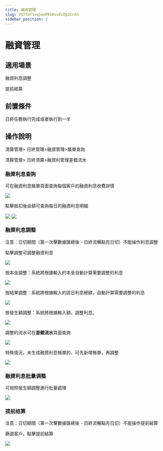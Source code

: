 ```yaml
---
title: 融資管理
slug: VS7Twf1vqieePKkHxvEcDp1CnSh
sidebar_position: 2
---
```



# 融資管理

## 適用場景

融資利息調整

提前結算

## 前置條件

日終任務執行完成或者執行到一半

## 操作說明

清算管理&gt; 日終管理&gt;融資管理&gt;賬單查詢

清算管理&gt; 日終清算&gt;融資利管理差錯流水

### 融資利息查詢

可在融資利息賬單頁面查詢每個客戶的融資利息收費詳情

<img src="/assets/Xh42bwDdFokYJYxEJN4cRhQpn8g.png" src-width="2910" src-height="1544" align="center"/>

點擊抵扣後金額可查詢每日的融資利息明細

<img src="/assets/T2o6bSV0gopsvExNX5LcdkbwnOf.png" src-width="2910" src-height="1554" align="center"/>

<img src="/assets/LVzwbobsQop7cKxMJaDcPLeRnUf.png" src-width="2898" src-height="1522" align="center"/>

### 融資利息調整

注意：日切期間（第一次擊數據匯總後 - 日終流暢點完日切）不能操作利息調整

點擊調整可調整融資利息

<img src="/assets/EhGHboZszo1wInx0LCBcFGRwntW.png" src-width="2910" src-height="1528" align="center"/>

按本金調整：系統將根據輸入的本金自動計算需要調整的利息

<img src="/assets/Quk3b5JMSobrR0xGpXzcjYbZndb.png" src-width="2914" src-height="1548" align="center"/>

按結果調整：系統將根據輸入的該日利息總額，自動計算需要調整的利息

<img src="/assets/Wdf0bn3hooEK4zxgAsGcftCZn9f.png" src-width="2928" src-height="1558" align="center"/>

按發生額調整：系統將根據輸入額，調整利息。

<img src="/assets/K3TjbwJD4o8ebvx8rXBcHKqknnh.png" src-width="2914" src-height="1548" align="center"/>

調整的流水可在**差錯流水**頁面查詢

<img src="/assets/RjwZbYovroTadpxp7jacbnBMnCe.png" src-width="2482" src-height="1406" align="center"/>

特殊情況，未生成融資利息帳單的，可先新增帳單，再調整

<img src="/assets/ZNDybtnxfoPBBkxA0gmcpS6anl0.png" src-width="2912" src-height="1550" align="center"/>

### 融資利息批量调整

可按照發生額調整進行批量處理

<img src="/assets/LiPebJl2cow0cIx6Ymfc7VzAnch.png" src-width="2484" src-height="1414" align="center"/>

### 提前结算

注意：日切期間（第一次擊數據匯總後 - 日終流暢點完日切）不能操作提前結算

篩選客戶，點擊提前結算

<img src="/assets/ATkmbMp1Eo4UD9xidaucpg5knWb.png" src-width="2900" src-height="1546" align="center"/>


